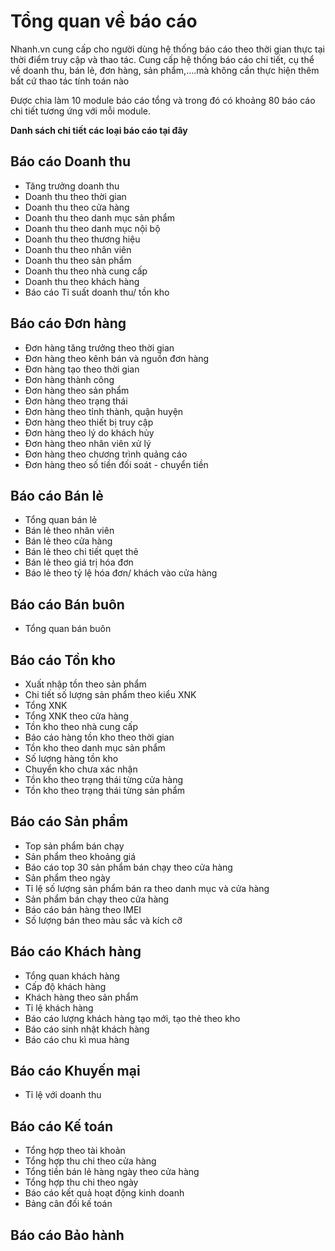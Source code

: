 # Tổng quan về báo cáo

Nhanh.vn cung cấp cho người dùng hệ thống báo cáo theo thời gian thực tại thời điểm truy cập và thao tác. 
Cung cấp hệ thống báo cáo chi tiết, cụ thể về doanh thu, bán lẻ, đơn hàng, sản phẩm,....mà không cần thực hiện thêm bất cứ thao tác tính toán nào 

Được chia làm 10 module báo cáo tổng và trong đó có khoảng 80 báo cáo chi tiết tương ứng với mỗi module.

**Danh sách chi tiết các loại báo cáo tại đây**

## Báo cáo Doanh thu 
- Tăng trưởng doanh thu
- Doanh thu theo thời gian 
- Doanh thu theo cửa hàng 
- Doanh thu theo danh mục sản phẩm 
- Doanh thu theo danh mục nội bộ 
- Doanh thu theo thương hiệu 
- Doanh thu theo nhân viên
- Doanh thu theo sản phẩm
- Doanh thu theo nhà cung cấp
- Doanh thu theo khách hàng 
- Báo cáo Tỉ suất doanh thu/ tồn kho

## Báo cáo Đơn hàng

- Đơn hàng tăng trưởng theo thời gian
- Đơn hàng theo kênh bán và nguồn đơn hàng
- Đơn hàng tạo theo thời gian
- Đơn hàng thành công 
- Đơn hàng theo sản phẩm
- Đơn hàng theo trạng thái
- Đơn hàng theo tỉnh thành, quận huyện
- Đơn hàng theo thiết bị truy cập
- Đơn hàng theo lý do khách hủy
- Đơn hàng theo nhân viên xử lý
- Đơn hàng theo chương trình quảng cáo
- Đơn hàng theo số tiền đối soát - chuyển tiền

## Báo cáo Bán lẻ

- Tổng quan bán lẻ
- Bán lẻ theo nhân viên
- Bán lẻ theo cửa hàng 
- Bán lẻ theo chi tiết quẹt thẻ
- Bán lẻ theo giá trị hóa đơn
- Báo lẻ theo tỷ lệ hóa đơn/ khách vào cửa hàng

## Báo cáo Bán buôn

- Tổng quan bán buôn

## Báo cáo Tồn kho

- Xuất nhập tồn theo sản phẩm
- Chi tiết số lượng sản phẩm theo kiểu XNK
- Tổng XNK
- Tổng XNK theo cửa hàng 
- Tồn kho theo nhà cung cấp
- Báo cáo hàng tồn kho theo thời gian
- Tồn kho theo danh mục sản phẩm
- Số lượng hàng tồn kho
- Chuyển kho chưa xác nhận 
- Tồn kho theo trạng thái từng cửa hàng
- Tồn kho theo trạng thái từng sản phẩm

## Báo cáo Sản phẩm
- Top sản phẩm bán chạy
- Sản phẩm theo khoảng giá
- Báo cáo top 30 sản phẩm bán chạy theo cửa hàng
- Sản phẩm theo ngày
- Tỉ lệ số lượng sản phẩm bán ra theo danh mục và cửa hàng 
- Sản phẩm bán chạy theo cửa hàng
- Báo cáo bán hàng theo IMEI
- Số lượng bán theo màu sắc và kích cỡ

## Báo cáo Khách hàng

- Tổng quan khách hàng 
- Cấp độ khách hàng
- Khách hàng theo sản phẩm
- Tỉ lệ khách hàng
- Báo cáo lượng khách hàng tạo mới, tạo thẻ theo kho
- Báo cáo sinh nhật khách hàng
- Báo cáo chu kì mua hàng 

## Báo cáo Khuyến mại

- Tỉ lệ với doanh thu

## Báo cáo Kế toán

- Tổng hợp theo tài khoản
- Tổng hợp thu chi theo cửa hàng 
- Tổng tiền bán lẻ hàng ngày theo cửa hàng
- Tổng hợp thu chi theo ngày
- Báo cáo kết quả hoạt động kinh doanh
- Bảng cân đối kế toán

## Báo cáo Bảo hành
